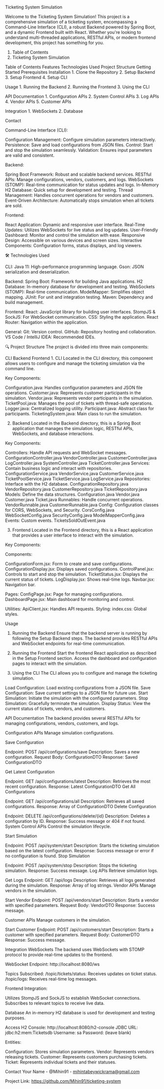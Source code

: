 Ticketing System Simulation

Welcome to the Ticketing System Simulation! This project is a comprehensive simulation of a ticketing system, encompassing a Command-Line Interface (CLI), a robust Backend powered by Spring Boot, and a dynamic Frontend built with React.
Whether you're looking to understand multi-threaded applications, RESTful APIs, or modern frontend development, this project has something for you.

1. Table of Contents
2. Ticketing System Simulation

Table of Contents
  Features
  Technologies Used
  Project Structure
  Getting Started
  Prerequisites
  Installation
    1. Clone the Repository
    2. Setup Backend
    3. Setup Frontend
    4. Setup CLI
       
  Usage
    1. Running the Backend
    2. Running the Frontend
    3. Using the CLI
     
  API Documentation
    1. Configuration APIs
    2. System Control APIs
    3. Log APIs
    4. Vendor APIs
    5. Customer APIs
    
  Integration
    1. WebSockets
    2. Database
    
  Contact


Command-Line Interface (CLI):

  Configuration Management: Configure simulation parameters interactively.
  Persistence: Save and load configurations from JSON files.
  Control: Start and stop the simulation seamlessly.
  Validation: Ensures input parameters are valid and consistent.
  
Backend:

  Spring Boot Framework: Robust and scalable backend services.
  RESTful APIs: Manage configurations, vendors, customers, and logs.
  WebSockets (STOMP): Real-time communication for status updates and logs.
  In-Memory H2 Database: Quick setup for development and testing.
  Thread Management: Handles concurrent operations for vendors and customers.
  Event-Driven Architecture: Automatically stops simulation when all tickets are sold.
  
Frontend:

  React Application: Dynamic and responsive user interface.
  Real-Time Updates: Utilizes WebSockets for live status and log updates.
  User-Friendly Dashboard: Monitor and control the simulation with ease.
  Responsive Design: Accessible on various devices and screen sizes.
  Interactive Components: Configuration forms, status displays, and log viewers.
  
🛠️ Technologies Used

CLI:
  Java 11: High-performance programming language.
  Gson: JSON serialization and deserialization.
  
Backend:
  Spring Boot: Framework for building Java applications.
  H2 Database: In-memory database for development and testing.
  WebSockets (STOMP): Real-time communication.
  ModelMapper: Simplifies object mapping.
  JUnit: For unit and integration testing.
  Maven: Dependency and build management.
  
Frontend:
  React: JavaScript library for building user interfaces.
  StompJS & SockJS: For WebSocket communication.
  CSS: Styling the application.
  React Router: Navigation within the application.
  
General:
  Git: Version control.
  GitHub: Repository hosting and collaboration.
  VS Code / IntelliJ IDEA: Recommended IDEs.
  
🔍 Project Structure
  The project is divided into three main components:

  CLI
  Backend
  Frontend
    1. CLI
      Located in the CLI directory, this component allows users to configure and manage the ticketing simulation via the command line.

  Key Components:

  Configuration.java: Handles configuration parameters and JSON file operations.
  Customer.java: Represents customer participants in the simulation.
  Vendor.java: Represents vendor participants in the simulation.
  TicketPool.java: Manages the pool of tickets with thread-safe operations.
  Logger.java: Centralized logging utility.
  Participant.java: Abstract class for participants.
  TicketingSystem.java: Main class to run the simulation.

  2. Backend
    Located in the Backend directory, this is a Spring Boot application that manages the simulation logic, RESTful APIs, WebSockets, and database interactions.

  Key Components:
  
  Controllers: Handle API requests and WebSocket messages.
  ConfigurationController.java
  VendorController.java
  CustomerController.java
  LogController.java
  SystemController.java
  TicketController.java
  Services: Contain business logic and interact with repositories.
  ConfigurationService.java
  VendorService.java
  CustomerService.java
  TicketPoolService.java
  TicketService.java
  LogService.java
  Repositories: Interface with the H2 database.
  ConfigurationRepository.java
  VendorRepository.java
  CustomerRepository.java
  TicketRepository.java
  Models: Define the data structures.
  Configuration.java
  Vendor.java
  Customer.java
  Ticket.java
  Runnables: Handle concurrent operations.
  VendorRunnable.java
  CustomerRunnable.java
  Config: Configuration classes for CORS, WebSockets, and Security.
  CorsConfig.java
  WebSocketConfig.java
  SecurityConfig.java
  ModelMapperConfig.java
  Events: Custom events.
  TicketsSoldOutEvent.java
  
  3. Frontend
    Located in the Frontend directory, this is a React application that provides a user interface to interact with the simulation.

  Key Components:

  Components:
  
  ConfigurationForm.jsx: Form to create and save configurations.
  ConfigurationDisplay.jsx: Displays saved configurations.
  ControlPanel.jsx: Controls to start and stop the simulation.
  TicketStatus.jsx: Displays the current status of tickets.
  LogDisplay.jsx: Shows real-time logs.
  Navbar.jsx: Navigation bar.
  
  Pages:
  ConfigPage.jsx: Page for managing configurations.
  DashboardPage.jsx: Main dashboard for monitoring and control.
  
  Utilities:
  ApiClient.jsx: Handles API requests.
  Styling:
  index.css: Global styles.

Usage
  1. Running the Backend
    Ensure that the backend server is running by following the Setup Backend steps. The backend provides RESTful APIs and WebSocket endpoints for real-time communication.
  
  2. Running the Frontend
    Start the frontend React application as described in the Setup Frontend section. Access the dashboard and configuration pages to interact with the simulation.

  3. Using the CLI
    The CLI allows you to configure and manage the ticketing simulation.

  Load Configuration: Load existing configurations from a JSON file.
  Save Configuration: Save current settings to a JSON file for future use.
  Start Simulation: Initiate the simulation with the configured parameters.
  Stop Simulation: Gracefully terminate the simulation.
  Display Status: View the current status of tickets, vendors, and customers.

API Documentation
  The backend provides several RESTful APIs for managing configurations, vendors, customers, and logs.

  Configuration APIs
  Manage simulation configurations.

  Save Configuration

  Endpoint: POST /api/configurations/save
  Description: Saves a new configuration.
  Request Body: ConfigurationDTO
  Response: Saved ConfigurationDTO

  Get Latest Configuration

  Endpoint: GET /api/configurations/latest
  Description: Retrieves the most recent configuration.
  Response: Latest ConfigurationDTO
  Get All Configurations

  Endpoint: GET /api/configurations/all
  Description: Retrieves all saved configurations.
  Response: Array of ConfigurationDTO
  Delete Configuration

  Endpoint: DELETE /api/configurations/delete/{id}
  Description: Deletes a configuration by ID.
  Response: Success message or 404 if not found.
  System Control APIs
  Control the simulation lifecycle.

  Start Simulation

  Endpoint: POST /api/system/start
  Description: Starts the ticketing simulation based on the latest configuration.
  Response: Success message or error if no configuration is found.
  Stop Simulation

  Endpoint: POST /api/system/stop
  Description: Stops the ticketing simulation.
  Response: Success message.
  Log APIs
  Retrieve simulation logs.
  
  Get Logs
  Endpoint: GET /api/logs
  Description: Retrieves all logs generated during the simulation.
  Response: Array of log strings.
  Vendor APIs
  Manage vendors in the simulation.
  
  Start Vendor
  Endpoint: POST /api/vendors/start
  Description: Starts a vendor with specified parameters.
  Request Body: VendorDTO
  Response: Success message.

  Customer APIs
  Manage customers in the simulation.
  
  Start Customer
  Endpoint: POST /api/customers/start
  Description: Starts a customer with specified parameters.
  Request Body: CustomerDTO
  Response: Success message.


Integration
  WebSockets
    The backend uses WebSockets with STOMP protocol to provide real-time updates to the frontend.

  WebSocket Endpoint: http://localhost:8080/ws
  
  Topics Subscribed:
    /topic/tickets/status: Receives updates on ticket status.
    /topic/logs: Receives real-time log messages.
    
  Frontend Integration:
  
  Utilizes StompJS and SockJS to establish WebSocket connections.
  Subscribes to relevant topics to receive live data.
  
  Database
  An in-memory H2 database is used for development and testing purposes.

  Access H2 Console: http://localhost:8080/h2-console
  JDBC URL: jdbc:h2:mem:Ticketsdb
  Username: sa
  Password: (leave blank)
  
  Entities:
  
  Configuration: Stores simulation parameters.
  Vendor: Represents vendors releasing tickets.
  Customer: Represents customers purchasing tickets.
  Ticket: Represents individual tickets and their statuses.





 Contact
Your Name - @Mihin91 - mihintabeywickrama@gmail.com

Project Link: https://github.com/Mihin91/ticketing-system



